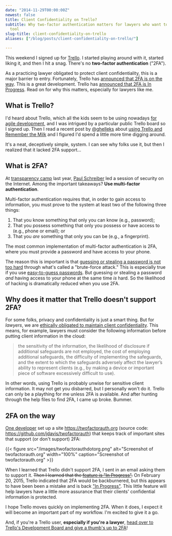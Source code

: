```yaml
---
date: "2014-11-29T00:00:00Z"
newest: false
title: Client Confidentiality on Trello?
subtitle: Why two-factor authentication matters for lawyers who want to use the agile
  tool
slug-title: client-confidentiality-on-trello
aliases: ["/blog/posts/client-confidentiality-on-trello/"]

---
```


This weekend I signed up for [Trello](trello.com). I started playing around with it, started liking it, and then I hit a snag. There's no **two-factor authentication** ("2FA").

As a practicing lawyer obligated to protect client confidentiality, this is a major barrier to entry. Fortunately, Trello has [announced that 2FA is on the way](https://trello.com/c/O6DrHazq/1532-two-factor-authentication). This is a great development. Trello has [announced that 2FA is In Progress](https://trello.com/c/O6DrHazq/1532-two-factor-authentication). Read on for why this matters, especially for lawyers like me.

## What is Trello?

I'd heard about Trello, which all the kids seem to be using nowadays [for agile development](http://www.tommasonervegna.com/blog/2014/1/9/10-effective-tips-for-using-trello-as-an-agile-scrum-project-management-tool), and I was intrigued by a particular public Trello board so I signed up. Then I read a recent post by [@ghelleks](https://twitter.com/ghelleks) about [using Trello and Remember the Milk](https://atechnologyjobisnoexcuse.com/2014/11/getting-things-done-with-trello-and-remember-the-milk/) and I figured I'd spend a little more time digging around.

It's a neat, deceptively simple, system. I can see why folks use it, but then I realized that it lacked 2FA support...

## What is 2FA?

At [transparency camp](http://transparencycamp.org/) last year, [Paul Schreiber](https://twitter.com/paulschreiber) led a session of security on the Internet. Among the important takeaways? **Use multi-factor authentication**.

Multi-factor authentication requires that, in order to gain access to information, you must prove to the system at least two of the following three things:

1. That you know something that only you can know (e.g., password);
2. That you possess something that only you possess or have access to (e.g., phone or email); or
3. That you *are* something that only you can be (e.g., a fingerprint).

The most common implementation of multi-factor authentication is 2FA, where you must provide a password and have access to your phone.

The reason this is important is that [guessing or stealing a password is not too hard](http://www.cnn.com/2014/09/02/showbiz/hacked-nude-photos-five-things/) through what's called a "brute-force attack." This is especially true if you use [easy-to-guess passwords](http://www.wired.co.uk/news/archive/2013-05/28/password-cracking). But guessing or stealing a password *and* having access to your phone at the same time *is* hard. So the likelihood of hacking is dramatically reduced when you use 2FA.

## Why does it matter that Trello doesn't support 2FA?

For some folks, privacy and confidentiality is just a smart thing. But for *lawyers*, we are [ethically obligated to maintain client confidentiality](http://www.americanbar.org/publications/gpsolo_ereport/2012/september_2012/ethics_cloud_computing_lawyers.html). This means, for example, lawyers must consider the following information before putting client information in the cloud:

> the sensitivity of the information, the likelihood of disclosure if additional safeguards are not employed, the cost of employing additional safeguards, the difficulty of implementing the safeguards, and the extent to which the safeguards adversely affect the lawyer’s ability to represent clients (e.g., by making a device or important piece of software excessively difficult to use).

In other words, using Trello is probably unwise for sensitive client information. It may not get you disbarred, but I personally won't do it. Trello can only be a plaything for me unless 2FA is available. And after hunting through the help files to find 2FA, I came up broke. Bummer.

## 2FA on the way

[One developer](https://joshldavis.com/) set up a site <https://twofactorauth.org> (source code: <https://github.com/jdavis/twofactorauth>) that keeps track of important sites that support (or don't support) 2FA:

{{< figure src="/images/twofactorauthdotorg.png" alt="Screenshot of twofactorauth.org" width="100%" caption="Screenshot of twofactorauth.org" >}}

When I learned that Trello didn't support 2FA, I sent in an email asking them to support it. <del>Then I learned that the [feature is "In Progress"](https://trello.com/c/O6DrHazq/1532-two-factor-authentication).</del> On February 20, 2015, Trello indicated that 2FA would be backburnered, but this appears to have been been a mistake and is back ["In Progress"](https://trello.com/c/O6DrHazq/1532-two-factor-authentication). This little feature will help lawyers have a little more assurance that their clients' confidential information is protected.

I hope Trello moves quickly on implementing 2FA. When it does, I expect it will become an important part of my workflow. I'm excited to give it a go.

And, if you're a Trello user, **especially if you're a lawyer**, [head over to Trello's Development Board and give a thumb's up to 2FA](https://trello.com/c/O6DrHazq/1532-two-factor-authentication)!
